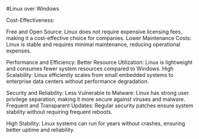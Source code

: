 #Linux over Windows

Cost-Effectiveness:

Free and Open Source: Linux does not require expensive licensing fees, making it a cost-effective choice for companies.
Lower Maintenance Costs: Linux is stable and requires minimal maintenance, reducing operational expenses.

Performance and Efficiency:
Better Resource Utilization: Linux is lightweight and consumes fewer system resources compared to Windows.
High Scalability: Linux efficiently scales from small embedded systems to enterprise data centers without performance degradation.

Security and Reliability:
Less Vulnerable to Malware: Linux has strong user privilege separation, making it more secure against viruses and malware.
Frequent and Transparent Updates: Regular security patches ensure system stability without requiring frequent reboots.

High Stability: 
Linux systems can run for years without crashes, ensuring better uptime and reliability.


